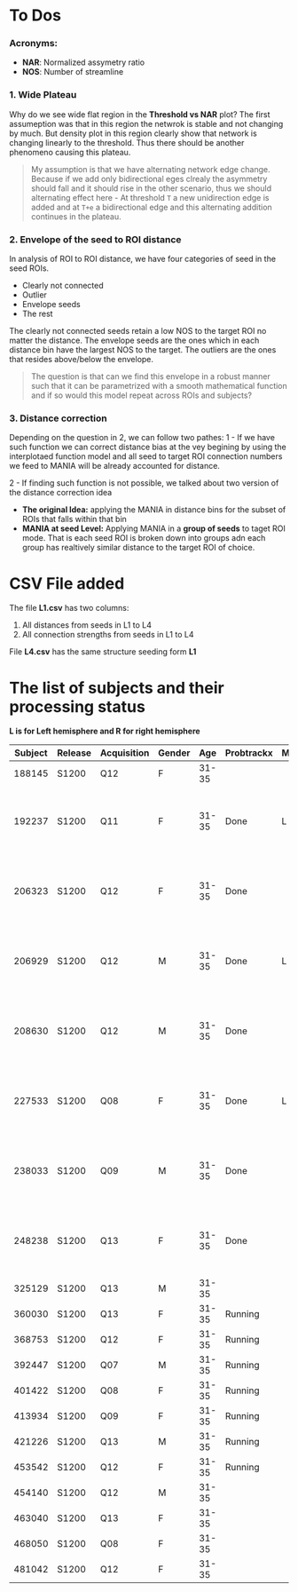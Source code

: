 # To Dos
### Acronyms:
 - __NAR__: Normalized assymetry ratio  
 - __NOS__: Number of streamline  
### 1. Wide Plateau  

Why do we see wide flat region in the __Threshold vs NAR__ plot?
The first assumeption was that in this region the netwrok is stable and not changing by much. But density plot in this region clearly show that network is changing linearly to the threshold. Thus there should be another phenomeno causing this plateau.

> My assumption is that we have alternating network edge change. Because if we add only bidirectional eges clrealy the asymmetry should fall and it should rise in the other scenario, thus we should alternating effect here - At threshold ```T```  a new unidirection edge is added and at ```T+e``` a bidirectional edge and this alternating addition continues in the plateau.

### 2. Envelope of the seed to ROI distance

In analysis of ROI to ROI distance, we have four categories of seed in the seed ROIs.
 - Clearly not connected  
 - Outlier  
 - Envelope seeds  
 - The rest  

The clearly not connected seeds retain a low NOS to the target ROI no matter the distance. The envelope seeds are the ones which in each distance bin have the largest NOS to the target. The outliers are the ones that resides above/below the envelope.

> The question is that can we find this envelope in a robust manner such that it can be parametrized with a smooth mathematical function and if so would this model repeat across ROIs and subjects?

### 3. Distance correction

Depending on the question in 2, we can follow two pathes:
1 - If we have such function we can correct distance bias at the vey begining by using the interplotaed function model and all seed to target ROI connection numbers we feed to MANIA will be already accounted for distance.  

2 - If finding such function is not possible, we talked about two version of the distance correction idea  
 - **The original Idea:** applying the MANIA in distance bins for the subset of ROIs that falls within that bin  
 - **MANIA at seed Level:** Applying MANIA in a __group of seeds__ to taget ROI mode. That is each seed ROI is broken down into groups adn each group has realtively similar distance to the target ROI of choice.  

# CSV File added

The file **L1.csv** has two columns:

1. All distances from seeds in L1 to L4  
2. All connection strengths from seeds in L1 to L4  

File **L4.csv** has the same structure seeding form __L1__


# The list of subjects and their processing status

**L is for Left hemisphere and R for right hemisphere**  

| Subject | Release | Acquisition | Gender | Age | Probtrackx | MANIA | Note |  
| ------ | ------ | ------ | ------ | ------ | ------ | ------ | ------ |  
| 188145	|S1200	|Q12|	F |	31-35 |   |  |  |  
| 192237	|S1200	|Q11|	F |	31-35 | Done | L Done | re-run for traget ROI 180 |  
| 206323	|S1200	|Q12|	F |	31-35 | Done || re-run for traget ROI 180 |  
| 206929	|S1200	|Q12|	M |	31-35 | Done | L Done | re-run for traget ROI 180 |  
| 208630	|S1200	|Q12|	M |	31-35 | Done || re-run for traget ROI 180 |  
| 227533	|S1200	|Q08|	F |	31-35 | Done | L Done | re-run for traget ROI 180 |  
| 238033	|S1200	|Q09|	M |	31-35 | Done || re-run for traget ROI 180 |  
| 248238	|S1200	|Q13|	F |	31-35 | Done ||re-run for traget ROI 180 |  
| 325129	|S1200	|Q13|	M |	31-35 |  |  |  |  
| 360030	|S1200	|Q13|	F |	31-35 | Running |  |  |  
| 368753	|S1200	|Q12|	F |	31-35 | Running |  |  |  
| 392447	|S1200	|Q07|	M |	31-35 | Running |  |  |  
| 401422	|S1200	|Q08|	F |	31-35 | Running |  |  |   
| 413934	|S1200	|Q09|F | 31-35 | Running |  |  |   
| 421226	|S1200	|Q13|	M |	31-35 | Running |  |  |  
| 453542	|S1200	|Q12|	F |	31-35 | Running |  |  |   
| 454140	|S1200	|Q12|	M |	31-35 |  |  |  |   
| 463040	|S1200	|Q13|	F |	31-35 |  |  |  |   
| 468050	|S1200	|Q08|	F |	31-35 |  |  |  |   
| 481042	|S1200	|Q12|	F |	31-35 |  |  |  |   
